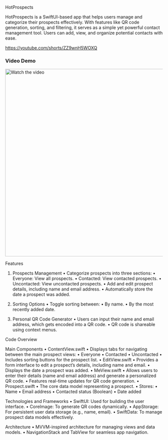 HotProspects

HotProspects is a SwiftUI-based app that helps users manage and categorize their prospects effectively. With features like QR code generation, sorting, and filtering, it serves as a simple yet powerful contact management tool. Users can add, view, and organize potential contacts with ease.

https://youtube.com/shorts/ZZ9wnH5WOXQ

<h3>Video Demo</h3>
<a href="https://youtube.com/shorts/ZZ9wnH5WOXQ" target="_blank">
  <img src="https://youtube.com/shorts/ZZ9wnH5WOXQ/0.jpg" alt="Watch the video" width="600">
</a>

Features

1. Prospects Management
	•	Categorize prospects into three sections:
	•	Everyone: View all prospects.
	•	Contacted: View contacted prospects.
	•	Uncontacted: View uncontacted prospects.
	•	Add and edit prospect details, including name and email address.
	•	Automatically store the date a prospect was added.

2. Sorting Options
	•	Toggle sorting between:
	•	By name.
	•	By the most recently added date.

3. Personal QR Code Generator
	•	Users can input their name and email address, which gets encoded into a QR code.
	•	QR code is shareable using context menus.

Code Overview

Main Components
	•	ContentView.swift
	•	Displays tabs for navigating between the main prospect views:
	•	Everyone
	•	Contacted
	•	Uncontacted
	•	Includes sorting buttons for the prospect list.
	•	EditView.swift
	•	Provides a form interface to edit a prospect’s details, including name and email.
	•	Displays the date a prospect was added.
	•	MeView.swift
	•	Allows users to enter their details (name and email address) and generate a personalized QR code.
	•	Features real-time updates for QR code generation.
	•	Prospect.swift
	•	The core data model representing a prospect.
	•	Stores:
	•	Name
	•	Email address
	•	Contacted status (Boolean)
	•	Date added

Technologies and Frameworks
	•	SwiftUI: Used for building the user interface.
	•	CoreImage: To generate QR codes dynamically.
	•	AppStorage: For persistent user data storage (e.g., name, email).
	•	SwiftData: To manage prospect data models effectively.

Architecture
	•	MVVM-inspired architecture for managing views and data models.
	•	NavigationStack and TabView for seamless app navigation.